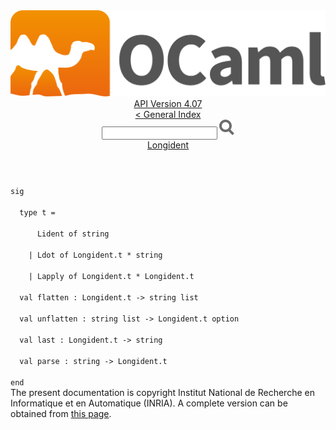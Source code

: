 <!-- ((! set title API !)) ((! set documentation !)) ((! set api !)) ((! set nobreadcrumb !)) -->
<div class="api"><header><nav class="toc brand"><a class="brand" href="https://ocaml.org/"><img src="colour-logo-gray.svg" class="svg" alt="OCaml"></a></nav><nav class="toc"><div class="toc_version"><a href="/docs" id="version-select">API Version 4.07</a></div><a href="index.html">&lt; General Index</a><div class="api_search"><input type="text" name="apisearch" id="api_search" oninput="mySearch(false);" onkeypress="this.oninput();" onclick="this.oninput();" onpaste="this.oninput();">
<img src="search_icon.svg" alt="Search" class="svg" onclick="mySearch(false)"></div>
<div id="search_results"></div><div class="toc_title"><a href="Longident.html">Longident</a></div><ul></ul></nav></header>
<code class="code"><span class="keyword">sig</span><br>
&nbsp;&nbsp;<span class="keyword">type</span>&nbsp;t&nbsp;=<br>
&nbsp;&nbsp;&nbsp;&nbsp;&nbsp;&nbsp;<span class="constructor">Lident</span>&nbsp;<span class="keyword">of</span>&nbsp;string<br>
&nbsp;&nbsp;&nbsp;&nbsp;<span class="keywordsign">|</span>&nbsp;<span class="constructor">Ldot</span>&nbsp;<span class="keyword">of</span>&nbsp;<span class="constructor">Longident</span>.t&nbsp;*&nbsp;string<br>
&nbsp;&nbsp;&nbsp;&nbsp;<span class="keywordsign">|</span>&nbsp;<span class="constructor">Lapply</span>&nbsp;<span class="keyword">of</span>&nbsp;<span class="constructor">Longident</span>.t&nbsp;*&nbsp;<span class="constructor">Longident</span>.t<br>
&nbsp;&nbsp;<span class="keyword">val</span>&nbsp;flatten&nbsp;:&nbsp;<span class="constructor">Longident</span>.t&nbsp;<span class="keywordsign">-&gt;</span>&nbsp;string&nbsp;list<br>
&nbsp;&nbsp;<span class="keyword">val</span>&nbsp;unflatten&nbsp;:&nbsp;string&nbsp;list&nbsp;<span class="keywordsign">-&gt;</span>&nbsp;<span class="constructor">Longident</span>.t&nbsp;option<br>
&nbsp;&nbsp;<span class="keyword">val</span>&nbsp;last&nbsp;:&nbsp;<span class="constructor">Longident</span>.t&nbsp;<span class="keywordsign">-&gt;</span>&nbsp;string<br>
&nbsp;&nbsp;<span class="keyword">val</span>&nbsp;parse&nbsp;:&nbsp;string&nbsp;<span class="keywordsign">-&gt;</span>&nbsp;<span class="constructor">Longident</span>.t<br>
<span class="keyword">end</span></code>
<div class="copyright">The present documentation is copyright Institut National de Recherche en Informatique et en Automatique (INRIA). A complete version can be obtained from <a href="http://caml.inria.fr/pub/docs/manual-ocaml/">this page</a>.</div></div>